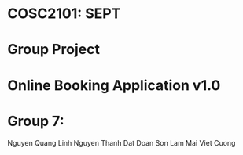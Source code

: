 # COSC2101: SEPT
# Group Project
# Online Booking Application v1.0
# Group 7: 
  Nguyen Quang Linh
  Nguyen Thanh Dat
  Doan Son Lam
  Mai Viet Cuong

